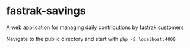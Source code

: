 # fastrak-savings
A web application for managing daily contributions by fastrak customers

Navigate to the public directory and start with `php -S localhost:4000`
